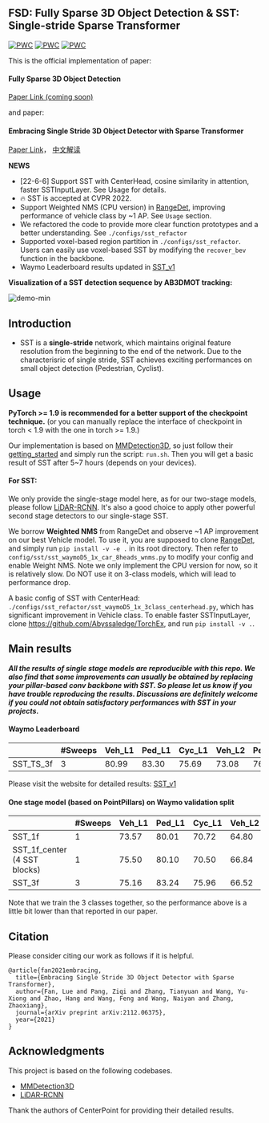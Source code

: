 ## FSD: Fully Sparse 3D Object Detection  &  SST: Single-stride Sparse Transformer 
	
[![PWC](https://img.shields.io/endpoint.svg?url=https://paperswithcode.com/badge/embracing-single-stride-3d-object-detector/3d-object-detection-on-waymo-pedestrian)](https://paperswithcode.com/sota/3d-object-detection-on-waymo-pedestrian?p=embracing-single-stride-3d-object-detector)
[![PWC](https://img.shields.io/endpoint.svg?url=https://paperswithcode.com/badge/embracing-single-stride-3d-object-detector/3d-object-detection-on-waymo-cyclist)](https://paperswithcode.com/sota/3d-object-detection-on-waymo-cyclist?p=embracing-single-stride-3d-object-detector)
[![PWC](https://img.shields.io/endpoint.svg?url=https://paperswithcode.com/badge/embracing-single-stride-3d-object-detector/3d-object-detection-on-waymo-vehicle)](https://paperswithcode.com/sota/3d-object-detection-on-waymo-vehicle?p=embracing-single-stride-3d-object-detector)

This is the official implementation of paper:

#### Fully Sparse 3D Object Detection
[Paper Link (coming soon)]()

and paper:

#### Embracing Single Stride 3D Object Detector with Sparse Transformer

[Paper Link](https://arxiv.org/pdf/2112.06375.pdf)， [中文解读](https://zhuanlan.zhihu.com/p/476056546)

**NEWS**
- [22-6-6] Support SST with CenterHead, cosine similarity in attention, faster SSTInputLayer. See Usage for details.
- 🔥 SST is accepted at CVPR 2022.
- Support Weighted NMS (CPU version) in [RangeDet](https://github.com/TuSimple/RangeDet), improving performance of vehicle class by ~1 AP.
See `Usage` section.
- We refactored the code to provide more clear function prototypes and a better understanding. See `./configs/sst_refactor`
- Supported voxel-based region partition in `./configs/sst_refactor`. Users can easily use voxel-based SST by modifying the `recover_bev` function in the backbone.
- Waymo Leaderboard results updated in [SST_v1](https://waymo.com/open/challenges/entry/?challenge=DETECTION_3D&emailId=5854f8ae-6285&timestamp=1640329826551565)

**Visualization of a SST detection sequence by AB3DMOT tracking:**

![demo-min](https://user-images.githubusercontent.com/21312704/145702575-24647aed-256d-486c-835f-730584cf99ee.gif)



## Introduction
- SST is a **single-stride** network, which maintains original feature resolution from the beginning to the end of the network. Due to the characterisric of single stride, SST achieves exciting performances on small object detection (Pedestrian, Cyclist).

## Usage
**PyTorch >= 1.9 is recommended for a better support of the checkpoint technique.**
(or you can manually replace the interface of checkpoint in torch < 1.9 with the one in torch >= 1.9.)

Our implementation is based on [MMDetection3D](https://github.com/open-mmlab/mmdetection3d), so just follow their [getting_started](https://github.com/open-mmlab/mmdetection3d/blob/master/docs/getting_started.md) and simply run the script: `run.sh`. Then you will get a basic result of SST after 5~7 hours (depends on your devices).

#### For SST:
We only provide the single-stage model here, as for our two-stage models, please follow [LiDAR-RCNN](https://github.com/TuSimple/LiDAR_RCNN). It's also a good choice to apply other powerful second stage detectors to our single-stage SST.

We borrow **Weighted NMS** from RangeDet and observe ~1 AP improvement on our best Vehicle model. To use it, you are supposed to clone [RangeDet](https://github.com/TuSimple/RangeDet), and simply run `pip install -v -e .` in its root directory. Then refer to `config/sst/sst_waymoD5_1x_car_8heads_wnms.py` to modify your config and enable Weight NMS. Note we only implement the CPU version for now, so it is relatively slow. Do NOT use it on 3-class models, which will lead to performance drop.

A basic config of SST with CenterHead: `./configs/sst_refactor/sst_waymoD5_1x_3class_centerhead.py`, which has significant improvement in Vehicle class.
To enable faster SSTInputLayer, clone https://github.com/Abyssaledge/TorchEx, and run `pip install -v .`.


## Main results

**_All the results of single stage models are reproducible with this repo. We also find that some improvements can usually be obtained by replacing your pillar-based conv backbone with SST.
So please let us know if you have trouble reproducing the results. Discussions are definitely welcome if you could not obtain satisfactory performances with SST in your projects._**

#### Waymo Leaderboard

|         |  #Sweeps | Veh_L1 | Ped_L1 | Cyc_L1  | Veh_L2 | Ped_L2 | Cyc_L2  | 
|---------|---------|--------|--------|---------|--------|--------|---------|
|  SST_TS_3f | 3       |  80.99  |  83.30  |  75.69   |  73.08  |  76.93  |  73.22   |

Please visit the website for detailed results: [SST_v1](https://waymo.com/open/challenges/entry/?challenge=DETECTION_3D&emailId=5854f8ae-6285&timestamp=1640329826551565)

#### One stage model (based on PointPillars) on Waymo validation split

|         |  #Sweeps | Veh_L1 | Ped_L1 | Cyc_L1  | Veh_L2 | Ped_L2 | Cyc_L2  | 
|---------|---------|--------|--------|---------|--------|--------|---------|
|  SST_1f | 1       |  73.57  |  80.01  |  70.72   |  64.80  |  71.66  |  68.01
|  SST_1f_center (4 SST blocks) | 1       |  75.50  |  80.10  |  70.50   |  66.84  |  72.60  |  68.00
|  SST_3f | 3       |  75.16  |  83.24  |  75.96   |  66.52  |  76.17  |  73.59   |

Note that we train the 3 classes together, so the performance above is a little bit lower than that reported in our paper.



## Citation
Please consider citing our work as follows if it is helpful.
```
@article{fan2021embracing,
  title={Embracing Single Stride 3D Object Detector with Sparse Transformer},
  author={Fan, Lue and Pang, Ziqi and Zhang, Tianyuan and Wang, Yu-Xiong and Zhao, Hang and Wang, Feng and Wang, Naiyan and Zhang, Zhaoxiang},
  journal={arXiv preprint arXiv:2112.06375},
  year={2021}
}
```

## Acknowledgments
This project is based on the following codebases.  

* [MMDetection3D](https://github.com/open-mmlab/mmdetection3d)
* [LiDAR-RCNN](https://github.com/TuSimple/LiDAR_RCNN)

Thank the authors of CenterPoint for providing their detailed results. 
